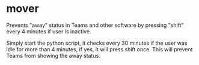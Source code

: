 # mover
Prevents "away" status in Teams and other software by pressing "shift" every 4 minutes if user is inactive.

Simply start the python script, it checks every 30 minutes if the user was idle for more than 4 minutes, if yes, it will press shift once.
This will prevent Teams from showing the away status.
